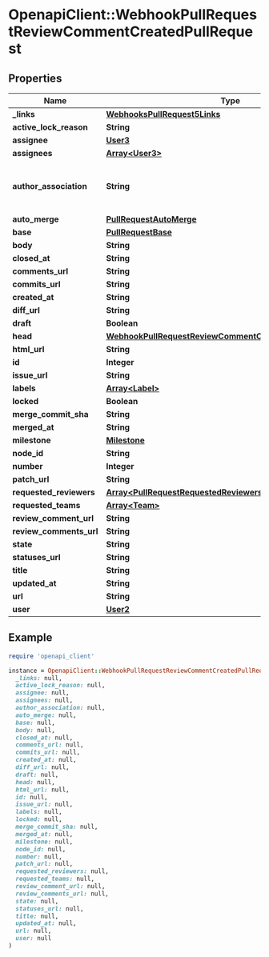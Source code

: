 # OpenapiClient::WebhookPullRequestReviewCommentCreatedPullRequest

## Properties

| Name | Type | Description | Notes |
| ---- | ---- | ----------- | ----- |
| **_links** | [**WebhooksPullRequest5Links**](WebhooksPullRequest5Links.md) |  |  |
| **active_lock_reason** | **String** |  |  |
| **assignee** | [**User3**](User3.md) |  |  |
| **assignees** | [**Array&lt;User3&gt;**](User3.md) |  |  |
| **author_association** | **String** | How the author is associated with the repository. |  |
| **auto_merge** | [**PullRequestAutoMerge**](PullRequestAutoMerge.md) |  | [optional] |
| **base** | [**PullRequestBase**](PullRequestBase.md) |  |  |
| **body** | **String** |  |  |
| **closed_at** | **String** |  |  |
| **comments_url** | **String** |  |  |
| **commits_url** | **String** |  |  |
| **created_at** | **String** |  |  |
| **diff_url** | **String** |  |  |
| **draft** | **Boolean** |  | [optional] |
| **head** | [**WebhookPullRequestReviewCommentCreatedPullRequestHead**](WebhookPullRequestReviewCommentCreatedPullRequestHead.md) |  |  |
| **html_url** | **String** |  |  |
| **id** | **Integer** |  |  |
| **issue_url** | **String** |  |  |
| **labels** | [**Array&lt;Label&gt;**](Label.md) |  |  |
| **locked** | **Boolean** |  |  |
| **merge_commit_sha** | **String** |  |  |
| **merged_at** | **String** |  |  |
| **milestone** | [**Milestone**](Milestone.md) |  |  |
| **node_id** | **String** |  |  |
| **number** | **Integer** |  |  |
| **patch_url** | **String** |  |  |
| **requested_reviewers** | [**Array&lt;PullRequestRequestedReviewersInner&gt;**](PullRequestRequestedReviewersInner.md) |  |  |
| **requested_teams** | [**Array&lt;Team&gt;**](Team.md) |  |  |
| **review_comment_url** | **String** |  |  |
| **review_comments_url** | **String** |  |  |
| **state** | **String** |  |  |
| **statuses_url** | **String** |  |  |
| **title** | **String** |  |  |
| **updated_at** | **String** |  |  |
| **url** | **String** |  |  |
| **user** | [**User2**](User2.md) |  |  |

## Example

```ruby
require 'openapi_client'

instance = OpenapiClient::WebhookPullRequestReviewCommentCreatedPullRequest.new(
  _links: null,
  active_lock_reason: null,
  assignee: null,
  assignees: null,
  author_association: null,
  auto_merge: null,
  base: null,
  body: null,
  closed_at: null,
  comments_url: null,
  commits_url: null,
  created_at: null,
  diff_url: null,
  draft: null,
  head: null,
  html_url: null,
  id: null,
  issue_url: null,
  labels: null,
  locked: null,
  merge_commit_sha: null,
  merged_at: null,
  milestone: null,
  node_id: null,
  number: null,
  patch_url: null,
  requested_reviewers: null,
  requested_teams: null,
  review_comment_url: null,
  review_comments_url: null,
  state: null,
  statuses_url: null,
  title: null,
  updated_at: null,
  url: null,
  user: null
)
```

